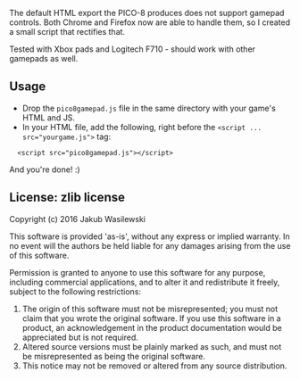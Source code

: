 The default HTML export the PICO-8 produces does not support gamepad controls.
Both Chrome and Firefox now are able to handle them, so I created a small
script that rectifies that.

Tested with Xbox pads and Logitech F710 - should work with other gamepads as well.

## Usage

* Drop the `pico8gamepad.js` file in the same directory with your game's HTML and JS. 
* In your HTML file, add the following, right before the `<script ... src="yourgame.js">` tag:

```
  <script src="pico8gamepad.js"></script>
```

And you're done! :)

## License: zlib license

Copyright (c) 2016 Jakub Wasilewski

This software is provided 'as-is', without any express or implied
warranty. In no event will the authors be held liable for any damages
arising from the use of this software.

Permission is granted to anyone to use this software for any purpose,
including commercial applications, and to alter it and redistribute it
freely, subject to the following restrictions:

1. The origin of this software must not be misrepresented; you must not
   claim that you wrote the original software. If you use this software
   in a product, an acknowledgement in the product documentation would be
   appreciated but is not required.
2. Altered source versions must be plainly marked as such, and must not be
   misrepresented as being the original software.
3. This notice may not be removed or altered from any source distribution.
